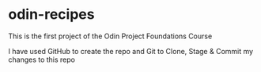 # odin-recipes
This is the first project of the Odin Project Foundations Course

I have used GitHub to create the repo and Git to Clone, Stage & Commit my changes to this repo 